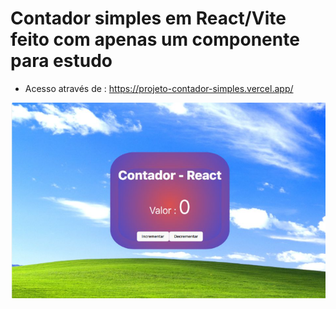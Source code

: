 # Contador simples em React/Vite feito com apenas um componente para estudo

* Acesso através de : https://projeto-contador-simples.vercel.app/
<img src="previewContador.png">
